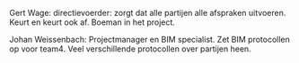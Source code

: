 Gert Wage: directievoerder: zorgt dat alle partijen alle afspraken uitvoeren. Keurt en keurt ook af. Boeman in het project.

Johan Weissenbach: Projectmanager en BIM specialist. Zet BIM protocollen op voor team4. Veel verschillende protocollen over partijen heen.